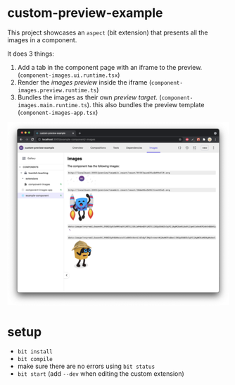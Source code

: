 # custom-preview-example

This project showcases an `aspect` (bit extension) that presents all the images in a component.

It does 3 things:

1. Add a tab in the component page with an iframe to the preview. (`component-images.ui.runtime.tsx`)
1. Render the _images preview_ inside the iframe (`component-images.preview.runtime.ts`)
1. Bundles the images as their own _preview target_. (`component-images.main.runtime.ts`).
   this also bundles the preview template (`component-images-app.tsx`)

![screenshot](./docs/screenshot.png)

# setup

- `bit install`
- `bit compile`
- make sure there are no errors using `bit status`
- `bit start` (add `--dev` when editing the custom extension)
